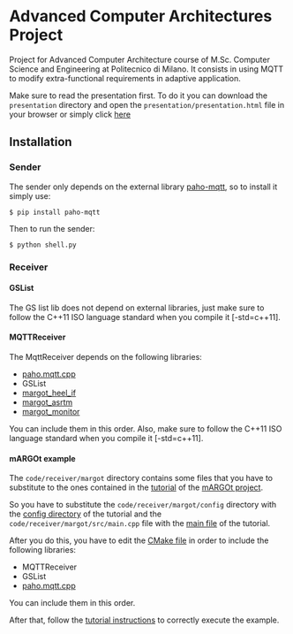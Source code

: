 # Advanced Computer Architectures Project
Project for Advanced Computer Architecture course of M.Sc. Computer Science and Engineering at Politecnico di Milano. It consists in using MQTT to modify extra-functional requirements in adaptive application.

Make sure to read the presentation first. To do it you can download the `presentation` directory and open the `presentation/presentation.html` file in your browser or simply click [here](http://htmlpreview.github.io/?https://github.com/MarcoIeni/aca_project/blob/master/presentation/presentation.html)

## Installation

### Sender
The sender only depends on the external library [paho-mqtt](https://pypi.python.org/pypi/paho-mqtt/), so to install it simply use:
```shell
$ pip install paho-mqtt
```

Then to run the sender:
```shell
$ python shell.py
```

### Receiver

#### GSList
The GS list lib does not depend on external libraries, just make sure to follow the C++11 ISO language standard when you compile it [-std=c++11].

#### MQTTReceiver
The MqttReceiver depends on the following libraries:
* [paho.mqtt.cpp](https://github.com/eclipse/paho.mqtt.cpp)
* GSList
* [margot_heel_if](https://gitlab.com/margot_project/core/tree/master/margot_heel/margot_heel_if)
* [margot_asrtm](https://gitlab.com/margot_project/core/tree/master/framework/asrtm)
* [margot_monitor](https://gitlab.com/margot_project/core/tree/master/framework/monitor)

You can include them in this order. Also, make sure to follow the C++11 ISO language standard when you compile it [-std=c++11].

#### mARGOt example
The `code/receiver/margot` directory contains some files that you have to substitute to the ones contained in the [tutorial](https://gitlab.com/margot_project/tutorial) of the [mARGOt project](https://gitlab.com/margot_project).

So you have to substitute the `code/receiver/margot/config` directory with the [config directory](https://gitlab.com/margot_project/tutorial/tree/master/config) of the tutorial and the `code/receiver/margot/src/main.cpp` file with the [main file](https://gitlab.com/margot_project/tutorial/blob/master/src/main.cpp) of the tutorial.

After you do this, you have to edit the [CMake file](https://gitlab.com/margot_project/tutorial/blob/master/CMakeLists.txt) in order to include the following libraries:
* MQTTReceiver
* GSList
* [paho.mqtt.cpp](https://github.com/eclipse/paho.mqtt.cpp)

You can include them in this order.

After that, follow the [tutorial instructions](https://gitlab.com/margot_project/tutorial/blob/master/README.md) to correctly execute the example.
